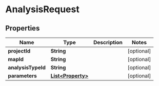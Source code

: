 

# AnalysisRequest


## Properties

Name | Type | Description | Notes
------------ | ------------- | ------------- | -------------
**projectId** | **String** |  |  [optional]
**mapId** | **String** |  |  [optional]
**analysisTypeId** | **String** |  |  [optional]
**parameters** | [**List&lt;Property&gt;**](Property.md) |  |  [optional]



